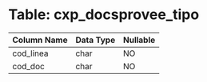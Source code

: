 # Table: cxp_docsprovee_tipo

| Column Name | Data Type | Nullable |
|-------------|-----------|----------|
| cod_linea | char | NO |
| cod_doc | char | NO |
